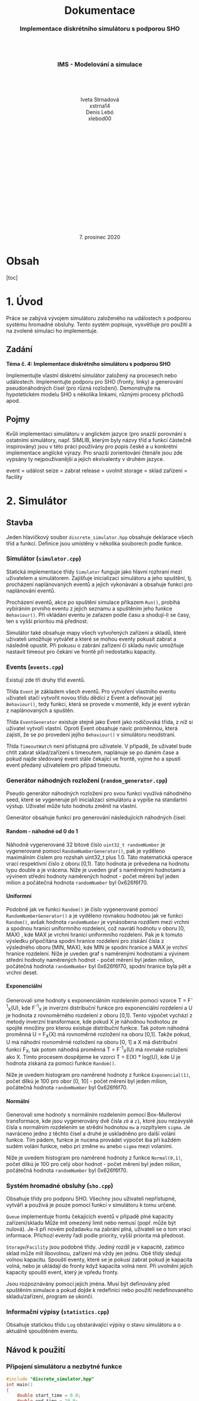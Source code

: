 <div style="text-align:center; margin-top:38.2%">
    <hspace></hspace>
    <h1>
        Dokumentace
    </h1>
    <h3>
        Implementace diskrétního simulátoru s podporou SHO
    </h3>
    <p style="margin-top:15%"></p>
    <h3>
        IMS - Modelování a simulace
    </h3>
    <p style="margin-top:15%"></p>
    Iveta Strnadová<br>
    xstrna14<br>
    Denis Lebó<br>
    xlebod00
</div>
<p style="text-align:center; margin-top:60%">7. prosinec 2020</p>




<div style="page-break-after: always; break-after: page;"></div>

<h1>Obsah</h1>

[toc]

<div style="page-break-after: always; break-after: page;"></div>

# 1. Úvod

Práce se zabývá vývojem simulátoru založeného na událostech s podporou systému hromadné obsluhy. Tento systém popisuje, vysvětluje pro použití a na zvolené simulaci ho implementuje.

## Zadání

**Téma č. 4: Implementace diskrétního simulátoru s podporou SHO**

Implementujte vlastní diskrétní simulátor založený na procesech nebo událostech. Implementujte podporu pro SHO (fronty, linky) a generování pseudonáhodných čísel (pro různá rozložení). Demonstrujte na hypotetickém modelu SHO s několika linkami, různými procesy příchodů apod.

## Pojmy

Kvůli implementaci simulátoru v anglickém jazyce (pro snazší porovnání s ostatními simulátory, např. SIMLIB, kterým byly názvy tříd a funkcí částečně inspirovány) jsou v této práci používány pro popis české a u konkrétní implementace anglické výrazy. Pro snazší zorientování čtenáře jsou zde vypsány ty nejpoužívanější a jejich ekvivalenty v druhém jazyce.

event = událost
seize = zabrat
release = uvolnit
storage = sklad
zařízení = facility

<div style="page-break-after: always; break-after: page;"></div>

# 2. Simulátor

## Stavba

Jeden hlavičkový soubor `discrete_simulator.hpp` obsahuje deklarace všech tříd a funkcí.  Definice jsou umístěny v několika souborech podle funkce.

### Simulátor (`simulator.cpp`)

Statická implementace třídy `Simulator` funguje jako hlavní rozhraní mezi uživatelem a simulátorem. Zajišťuje inicializaci simulátoru a jeho spuštění, tj. procházení naplánovaných eventů a jejich vykonávání a obsahuje funkci pro naplánování eventů.

Procházení eventů, akce po spuštění simulace příkazem `Run()`, probíhá vybíráním prvního eventu z jejich seznamu a spuštěním jeho funkce `Behaviour()`. Při vkládání eventu je zařazen podle času a shodují-li se časy, ten s vyšší prioritou má přednost.

Simulátor také obsahuje mapy všech vytvořených zařízení a skladů, které uživateli umožňuje vytvářet a které se mohou eventy pokusit zabrat a následně opustit. Při pokusu o zabrání zařízení či skladu navíc umožňuje nastavit timeout pro čekání ve frontě při nedostatku kapacity.

### Events (`events.cpp`)

Existují zde tři druhy tříd eventů.

Třída `Event` je základem všech eventů. Pro vytvoření vlastního eventu uživateli stačí vytvořit novou třídu dědící z Event a definovat její `Behaviour()`, tedy funkci, která se provede v momentě, kdy je event vybrán z naplánovaných a spuštěn.

Třída `EventGenerator` existuje stejně jako Event jako rodičovská třída, z níž si uživatel vytvoří vlastní. Oproti Event obsahuje navíc proměnnou, která zajistí, že se po provedení jejího `Behaviour()` v simulátoru neodstraní.

Třída `TimeoutWatch` není přístupná pro uživatele. V případě, že uživatel bude chtít zabrat sklad/zařízení s timeoutem, naplánuje se po daném čase a pokud najde sledovaný event stále čekající ve frontě, vyjme ho a spustí event předaný uživatelem pro případ timeoutu.

### Generátor náhodných rozložení (`random_generator.cpp`)

Pseudo generátor náhodných rozložení pro svou funkci využívá náhodného seed, které se vygeneruje při inicializaci simulátoru a vypíše na standartní výstup. Uživatel může tuto hodnotu změnit na vlastní.

Generátor obsahuje funkci pro generování následujících náhodných čísel:

#### Random - náhodné od 0 do 1

Náhodně vygenerované 32 bitové číslo `uint32_t randomNumber` je vygenerované pomocí `RandomNumberGenerator()`, pak je vyděleno maximálním čislem pro rozshah uint32_t plus 1.0. Táto matematická operace vrací respektivní číslo z oboru [0,1). Táto hodnota je prěvedena na hodnotu typu double a je vrácena.
Níže je uveden graf s naměrenými hodnotami a vývinem střední hodnoty naměrených hodnot - počet měrení byl jeden milion a počátečná hodnota `randomNumber` byl 0x626f6f70.

#### Uniformní

Podobně jak ve funkci `Random()` je číslo vygenerované pomocí `RandomNumberGenerator()` a je vyděleno rovnakou hodnotou jak ve funkci `Random()`, avšak hodnota `randomNumber`
je vynásobena rozdílem mezi vrchní a spodnou hranicí uniformního rozdelení, což navráti hodnotu v oboru [0, MAX) , kde MAX je vrchní hranicí uniformního rozdelení. Pak je
k tomuto výsledku připočítána spodni hranice rozdelení pro získání čísla z výsledného oboru [MIN, MAX), kde MIN je spodni hranice a MAX je vrchní hranice rozdelení.
Níže je uveden graf s naměrenými hodnotami a vývinem střední hodnoty naměrených hodnot - počet měrení byl jeden milion, počátečná hodnota `randomNumber` byl 0x626f6f70, spodní hranice byla pět a vrchní deset.


#### Exponenciální

Generovali sme hodnoty s exponenciálním rozdelením pomoci vzorce T = F<sup>-1</sup><sub>X</sub>(U), kde F<sup>-1</sup><sub>X</sub> je inverzni distribuční funkce pro exponenciální rozdelení a U je hodnota z rovnoměrného rozdelení z oboru [0,1]. Tento výpočet vychází z metody inverzní transformace, kde pokud X je náhodnou hodnotou ze spojité množiny pro kterou existuje distribuční funkce. Tak potom náhodná proměnná U = F<sub>X</sub>(X) má rovnoměrné rozložení na oboru [0,1]. Takže pokud, U má náhodní rovnoměrné rozložení na oboru [0, 1] a X má distribuční funkci F<sub>X</sub>, tak potom náhodná proměnná T = F<sup>-1</sup><sub>X</sub>(U) má rovnaké rozložení ako X. Tímto procesem dospějeme ke vzorci T = E(X) * log(U), kde U je hodnota získaná za pomoci funkce `Random()`.

Níže je uvedem histogram pro naměrené hodnoty z funkce `Exponencial(1)`, počet dílkú je 100 pro obor [0, 10] - počet měrení byl jeden milion, počátečná hodnota `randomNumber` byl 0x626f6f70.


#### Normální

Generovali sme hodnoty s normálním rozdelením pomocí Box-Mullerovi transformace, kde jsou vygenerovány dvě čisla `z0` a `z1`, ktoré jsou nezávyslé čísla s normálním rozdelením se strědní hodnotou `mu` a rozpltylem `sigma`. Je navráceno jedno z těchto čísel a druhé je uskladněno pro další volání funkce. Tím pádem, funkce je nucena provádet výpočet iba při každém sudém volání funkce, nebo pri změne `mu` anebo `sigma` mezi volaními.


Níže je uvedem histogram pro naměrené hodnoty z funkce `Normal(0,1)`, počet dílkú je 100 pro celý obor hodnot - počet měrení byl jeden milion, počátečná hodnota `randomNumber` byl 0x626f6f70.

### Systém hromadné obsluhy (`sho.cpp`)

Obsahuje třídy pro podporu SHO. Všechny jsou uživateli nepřístupné, vytváří a používá je pouze pomocí funkcí v simulátoru k tomu určené.

`Queue` implementuje frontu čekajících eventů v případě plné kapacity zařízení/skladu Může mít omezený limit nebo nemusí (popř. může být nulová). Je-li při novém požadavku na zabrání plná, uživateli se o tom vrací informace. Příchozí eventy řadí podle priority, vyšší priorita má přednost.

`Storage`/`Facility` jsou podobné třídy. Jediný rozdíl je v kapacitě, zatímco sklad může mít libovolnou, zařízení má vždy jen jednu. Obě třídy sledují volnou kapacitu. Spouští eventy, které se je pokusí zabrat pokud je kapacita volná, nebo je ukládají do fronty když kapacita volná není. Při uvolnění jejich kapacity spouští event, který je vpředu fronty.

Jsou rozpoznávány pomocí jejich jména. Musí být definovány před spuštěním simulace a pokud dojde k redefinici nebo použití nedefinovaného skladu/zařízení, program se ukončí.

### Informační výpisy (`statistics.cpp`)

Obsahuje statickou třídu `Log` obstarávající výpisy o stavu simulátoru a o aktuálně spouštěném eventu.

## Návod k použití

### Připojení simulátoru a nezbytné funkce

```cpp
#include "discrete_simulator.hpp"
int main()
{
    double start_time = 0.0;
    double end_time = 10.0;
    Simulator::Init(start_time, end_time);
    Simulator::Run();
}
```

`Simulator::Init(start_time, end_time)` - inicializuje simulátor a nastaví čas simulace. `Simulator::Run()` - spustí simulaci podle toho, co bylo definováno mezi `Init` a `Run`. Je důležité, aby případné další funkce byly volané mezi těmito funkcemi.

### Vytváření a plánování eventů

```cpp
class Person : public Event {
    public:
        void Behaviour() {
            Log::EventState(this, "Person appeared in the system.")
        }
};
class PersonGenerator : public EventGenerator {
    public:
    	void Behaviour() {
            double next_time = Simulator::last_effective_time + 1;
            Simulator::ScheduleEvent(new Person(), next_time);
            Simulator::ScheduleEvent(this, next_time);
        }
}
int main() {
    Simulator::Init(0.0, 2.0);
    Simulator::ScheduleEvent(new PersonGenerator(), 0.0);
    Simulator::Run();
}
//výstup:
//[1]	Event#1: Person appeared in the system.
//[2]	Event#2: Person appeared in the system.
```

Třída pro vlastní event i generátor se vytvoří děděním z `Event`/`EventGenerator` a napsáním vlastního `Behaviour`. V tomto případě generátor vytvoří event Person a naplánuje sebe i jeho do kalendáře událostí za 1 (např. 1 sekundu, záleží jak se na čas díváme).

Proměnná `Simulator::last_effective_time` v sobě uchovává čas posledního spuštěného eventu.

`Simulator::ScheduleEvent(*event, time)` - naplánuje událost event na čas simulace time

### Další funkce simulátoru

`Simulator::Wait(time_to_wait, *event)` - počká daný čas a poté spustí přiložený event

`Simulator::CreateStorage(name, capacity)`/`Simulator::CreateStorage(name, capacity, queue_limit)` - vytvoří sklad daného jména, kapacity a popř. s omezenou frontou

`Simulator::CreateFacility(name)`/`Simulator::CreateFacility(name, queue_limit)` - vytvoří zařízení daného jména, popř. s omezenou linkou

Následující funkce jsou uvedeny pouze pro `Storage`, protože pro `Facility` fungují úplně stejně.

`Simulator::SeizeStorage(name, *event)` - pokusí se zabrat sklad, daný event se vykoná až se dostane na řadu, vrací `false` u plné fronty

`Simulator::SeizeStorageWithTimeout(name, timeout_time, *on_success_event, *on_timeout_event)` - pokusí se zabrat sklad; pokud zůstane ve frontě a bude tam i po uplynutí timeout_time, on_success_event se z ní vyjme, zahodí a provede se místo něj on_timeout_event

`Simulator::ReleaseStorage(name)` - uvolní jednotku ze skladu, pokud byl ve frontě event, umístí se jako příští provedený

**Poznámka**

Simulátor založený na událostech (eventech) je v určitých ohledech omezující. Funkce, které vyžadují v sobě odkaz na event(y) vyžadují speciální zacházení (tj. funkce `Wait`, `SeizeStorage/Facility` a `SeizeStorage/FacilityWithTimeout`).

Protože jejich roli v simulaci “přebírají” přiložené eventy, které se mohou vykonat ihned nebo až po chvíli, event který tyto funkce volá ve svém `Behaviour` již nesmí provést žádnou jinou funkci. Jedinou výjimkou je zpracování hodnoty false, kterou mohou funkce `Seize` vrátit, protože v tom případě se přiložený event nikdy neprovede.

### Funkce z náhodného generátoru čísel

`RandomGenerator::SetSeed(seed)` - nastaví hodnotu seed na požadovanou hodnotu

`RandomGenerator::Random()` - vrátí náhodnou hodnotu z intervalu [0, 1) s rovnoměrným rozdelením

`RandomGenerator::Uniform(low, high)` - vrátí náhodnou hodnotu z intervalu [low, high) s rovnoměrným rozdelením

`RandomGenerator::Exponential(mean)` - vrátí náhodnou hodnotu z exponenciální rozložení se středem v mean

`RandomGenerator::Normal(mean, std_deviation)` - vrátí náhodnout hodnotu z normálního rozložení se středem v mean a standartní odchylkou std_devition

**Poznámka:** RandomGenerator neošetřuje nevhodné záporné vstupy či výstupy z funkcí generujících náhodná rozložení. Je na uživateli, aby zvážil co generuje a ošetřil případné mezní případy.

### Funkce z `Log`

`Log::SimulatorState` - vypíše na stdout základní informace o simulátoru: čas, počet naplánovaných eventů a eventů pozastavených ve frontách, počet definovaných skladů/zařízení a podrobnější informace o nich

`Log::EventState(*event, msg)` - vypíše na stdout čas simulace, jméno nebo identifikátor předané události a danou zprávu msg

Podrobnější popis zde zmíněných funkcí, jejich parametrů a efektů na simulaci můžete najít v hlavičkovém souboru simulátoru (`discrete_simulator.hpp`). Ukázku použití prvků simulátoru najdete v implementaci simulace (`simulation.cpp`).

<div style="page-break-after: always; break-after: page;"></div>

# 3. Simulace

Příklad "vlek":

- Lyžaři: obyčejní - exp(1), závodníci - exp(10), závodníci mají přednost
- 40 kotev, jedno startovní stanovište
- při nastupování:
	- 10% - chyba, nástup se opkauje, kotva jede dál
	- 90% - 4 min nahoru, kotva jede další 4 min zpět

## Abstraktní model

TODO insert petriNet.png

## Implementace simulace

Podařilo se nám implementovat abstraktní model Petriho sítě v podstate bezezměny. Jednotlivé implementované stavy jsou deklarovány na začátku `simulation.cpp` souboru a dedí své vlastnosti od třídy Event. Její chování je zavedeno pomocí funkcí SeizeFacility, SeizeStorage, Wait, ScheduleEvent, ReleaseFacility a ReleaseStorage, kterých konkrétní implementace najdete ve funkci Behaviour() pro každou třidu. Stavy `kotva` a `stanoviste` byly zavedeny pomocí CreateStorage s kapacitou 40 a CreateFacility respektivne, obě byli zavedeny bez omezení na délku fronty. Zdroje pro generování lyžařů a závodníků, byli implementovány pomocí třídy `EventGenerator` ze simulátoru a délky mezi jejich opakováním jsou dány návratovou hodnotou funkcí `Exponencial(1.0)` a `Exponencial(10.0)` respektivne.

<div style="page-break-after: always; break-after: page;"></div>

# 4. Závěr

Přiložené zdrojové kódy simulátoru se dají použít jako primitivní simulační knihovna založená na událostech. Potenciální uživatel může kromě této dokumentace využít k nalezení více informací hlavičkový zdrojový soubor či vytvořený program simulace obsahující většinu výše zmíněných konstrukcí.

TODO Denis nějaký závěr ze simulace? Z úpravy hodnot nebo z generátorů čísel?